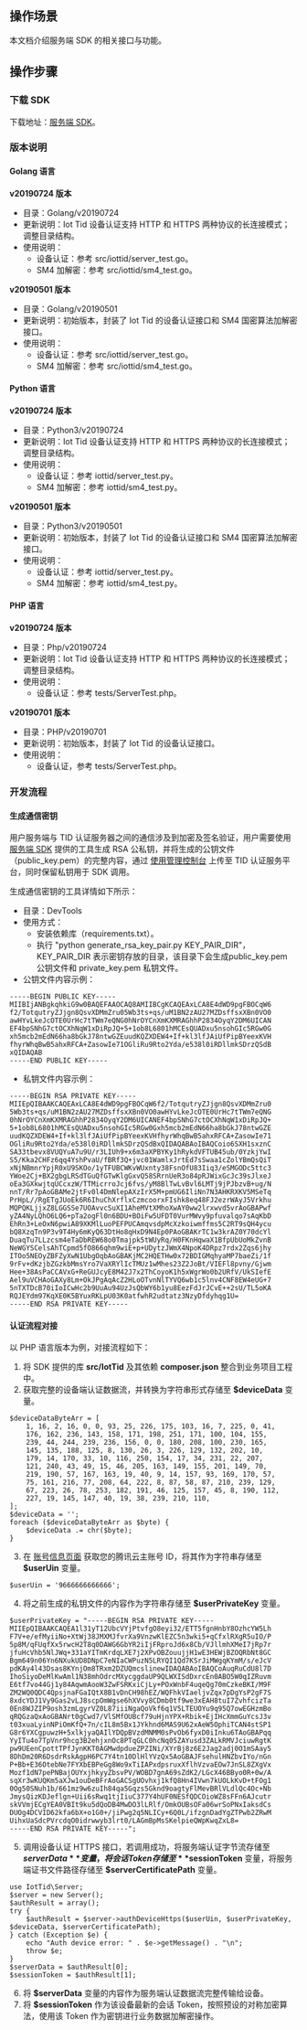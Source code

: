 ## 操作场景

本文档介绍服务端 SDK 的相关接口与功能。



## 操作步骤

### 下载 SDK

下载地址：[服务端 SDK](https://iotsec-1256872341.cos.ap-guangzhou.myqcloud.com/tid-server-sdk.zip)。



### 版本说明

#### Golang 语言

**v20190724 版本**

- 目录：Golang/v20190724
- 更新说明：Iot Tid 设备认证支持 HTTP 和 HTTPS 两种协议的长连接模式；调整目录结构。
- 使用说明：
  - 设备认证：参考 src/iottid/server_test.go。
  - SM4 加解密：参考 src/iottid/sm4_test.go。

**v20190501 版本**

- 目录：Golang/v20190501
- 更新说明：初始版本，封装了 Iot Tid 的设备认证接口和 SM4 国密算法加解密接口。
- 使用说明：
  - 设备认证：参考 src/iottid/server_test.go。
  - SM4 加解密：参考 src/iottid/sm4_test.go。



#### Python 语言



**v20190724 版本**

- 目录：Python3/v20190724
- 更新说明：Iot Tid 设备认证支持 HTTP 和 HTTPS 两种协议的长连接模式；调整目录结构。
- 使用说明：
  - 设备认证：参考 iottid/server_test.py。
  - SM4 加解密：参考 iottid/sm4_test.py。


**v20190501 版本**

- 目录：Python3/v20190501
- 更新说明：初始版本，封装了 Iot Tid 的设备认证接口和 SM4 国密算法加解密接口。
- 使用说明：
  - 设备认证：参考 iottid/server_test.py。
  - SM4 加解密：参考 iottid/sm4_test.py。



#### PHP 语言


**v20190724 版本**

- 目录：Php/v20190724
- 更新说明：Iot Tid 设备认证支持  HTTP 和 HTTPS 两种协议的长连接模式；调整目录结构。
- 使用说明：
  - 设备认证：参考 tests/ServerTest.php。



 **v20190701 版本**

- 目录：PHP/v20190701
- 更新说明：初始版本，封装了 Iot Tid 的设备认证接口。
- 使用说明：
  - 设备认证，参考 tests/ServerTest.php。



### 开发流程

#### 生成通信密钥

用户服务端与 TID 认证服务器之间的通信涉及到加密及签名验证，用户需要使用 [服务端 SDK](https://iotsec-1256872341.cos.ap-guangzhou.myqcloud.com/tid-server-sdk.zip) 提供的工具生成 RSA 公私钥，并将生成的公钥文件（public_key.pem）的完整内容，通过 [使用管理控制台](https://console.cloud.tencent.com/iottid/uproducts) 上传至 TID 认证服务平台，同时保留私钥用于 SDK 调用。



生成通信密钥的工具详情如下所示：

- 目录：DevTools
- 使用方式：
  - 安装依赖库（requirements.txt）。
  - 执行 "python generate_rsa_key_pair.py KEY_PAIR_DIR"，KEY_PAIR_DIR 表示密钥存放的目录，该目录下会生成public_key.pem 公钥文件和 private_key.pem 私钥文件。
- 公钥文件内容示例：
```http
-----BEGIN PUBLIC KEY-----
MIIBIjANBgkqhkiG9w0BAQEFAAOCAQ8AMIIBCgKCAQEAxLCA8E4dWD9pgFBOCqW6
f2/TotqutryZJjgn8QsvXDMmZru05Wb3ts+qs/uM1BN2zAU27MZDsffsxXBn0VO0
awHYvLkeJcOTE0UrHc7tTWm7eQNG0hNrOYCnXmKXMRAGhhP2834OyqY2DM6UICAN
EF4bpSNhG7ctOCXhNqW1xDiRpJQ+5+1ob8L6801hMCEsQUADxu5nsohGIc5RGw0G
xh5mcb2mEdN66ha8bGkJ78ntwGZEuudKQZXDEW4+If+kl3lfJAiUfPipBYeexKVH
fhyrWhqBwB5ahxRFCA+ZasowIe71OGliRu9Rto2Yda/e538l0iRDllmkSDrzQSdB
xQIDAQAB
-----END PUBLIC KEY-----
```
- 私钥文件内容示例：
```http
-----BEGIN RSA PRIVATE KEY-----
MIIEpQIBAAKCAQEAxLCA8E4dWD9pgFBOCqW6f2/TotqutryZJjgn8QsvXDMmZru0
5Wb3ts+qs/uM1BN2zAU27MZDsffsxXBn0VO0awHYvLkeJcOTE0UrHc7tTWm7eQNG
0hNrOYCnXmKXMRAGhhP2834OyqY2DM6UICANEF4bpSNhG7ctOCXhNqW1xDiRpJQ+
5+1ob8L6801hMCEsQUADxu5nsohGIc5RGw0Gxh5mcb2mEdN66ha8bGkJ78ntwGZE
uudKQZXDEW4+If+kl3lfJAiUfPipBYeexKVHfhyrWhqBwB5ahxRFCA+ZasowIe71
OGliRu9Rto2Yda/e538l0iRDllmkSDrzQSdBxQIDAQABAoIBAQCoio6SXH1sxznC
SA33tbevx8VUQYuA7u9U/r3LIUh9+x6m3aXPBYKy1hRykdVFTUB45ub/0YzkjYwI
S5/Kka2CHFz6qq4YshPvaU/fBRf3Q+jvc01WamlxJrtEd7sSwaa1cZolYBmQsQiT
xNjNBmnrYpjR0xU9SKOo/1yTFUBCWKvWUxnty38FsnOfU83Iiq3/eSMGODc5ttc3
YWoe2Cj+BX2gbgLRSdTGuQfGTwKlgGxvQ58SRrnUeR3o84pRJWixGcJc39sJlxeJ
oEa3GXkwjtqUCcxzW/TTMicrroJcj6fvs/yM8BlTwLvBvl6LMTj9jPJbzvB+ug/N
nnT/Rr7pAoGBAMe2jtFv0l4DmNlepAXzIrX5M+pmUG6IliNn7N3AHKRXKV5MSeTq
PrHpL//RgETgJUoEk6R6IhuChXrflxCzmcoorxFIshk8eq48FJ2ezrWAyJ5Vrkhu
MQPQKLjjxZ8LGGSSe7UOAvvcSuXI1AheMVtXMhoXwAY0ww2lrxwvd5vrAoGBAPwf
yZA4NyLQhO6LQ6+pTa2ogFl0n6BDU+BOiFw5UFDT0VurMWvy9pfuvalqo7sAqKbD
EhRn3+LeOxN6pwiA89XKMlLuoPEFPUCAmqvsdpMcXzkoiwmffms5C2RT9sQH4ycu
bQ8XzqTn9P3v9T4Hy6mKyQ63DtHo8qHxD9N4Ep0PAoGBAKrTC1w3krAZ0Y70dcYl
DuaqTu7LLzcsm4eTaDbREW68o0Tmajpk5tWUyRq/H0FKnHqwaX1BfpUbUoMkZvnB
NeWGYSCelsAhTCpmd5fO866qhm9wiE+p+UDytzJWmX4NpoK4DRpz7rdx2Zqs6jhy
ITOo5NEOyZBFZyXwN1UbgOqbAoGBAKjMC2HQETHw0x72BDIGMqhyaMP7baeZi/1f
9rFv+dKzjbZGzkbMmsYro7VaXRYlIcTMUz1wMhes23Z2JoBt/VIEFl8pvny/Gjwm
Hee+38AsPaCCAVxG+ReGUJcyE8M42J7x2ThCoyoK1h5xWgrWo0b2URfV/UkSIefE
Ael9uVCHAoGAXy8Lm+OkJPgAqAcZ2HLoOTvnNlTYVQ6wb1c5lnv4CNF8EW4eUG+7
5nTXTDcB70iIoICwHc2b9UuAu94UzJsQbWY6b1yu8EezFdJrJCvE++2sU/TL5oKA
RQJEYdm97KqXE0K5BYuxRKLpU03K0atfwhR2udtatz3NzyDfdyhqg1U=
-----END RSA PRIVATE KEY-----
```



#### 认证流程对接

以 PHP 语言版本为例，对接流程如下：

1. 将 SDK 提供的库 **src/IotTid** 及其依赖 **composer.json** 整合到业务项目工程中。
2. 获取完整的设备端认证数据流，并转换为字符串形式存储至 **$deviceData** 变量。
```http
$deviceDataByteArr = [
    1, 16, 2, 16, 0, 0, 93, 25, 226, 175, 103, 16, 7, 225, 0, 41, 
    176, 162, 236, 143, 158, 171, 198, 251, 171, 100, 104, 155, 
    239, 44, 244, 239, 236, 156, 0, 0, 180, 208, 100, 230, 165, 
    145, 135, 188, 125, 8, 130, 26, 3, 226, 129, 132, 202, 10, 
    179, 14, 170, 33, 10, 116, 250, 154, 17, 34, 231, 22, 207, 
    121, 240, 43, 49, 15, 46, 205, 163, 149, 155, 201, 149, 70, 
    219, 190, 57, 167, 163, 19, 40, 9, 14, 157, 93, 169, 170, 57, 
    75, 161, 216, 77, 208, 64, 222, 8, 87, 58, 87, 210, 239, 129, 
    67, 223, 26, 78, 253, 182, 191, 46, 125, 157, 45, 8, 190, 112, 
    227, 19, 145, 147, 40, 19, 38, 239, 210, 110,
];
$deviceData = '';
foreach ($deviceDataByteArr as $byte) {
    $deviceData .= chr($byte);
}
```
3. 在 [账号信息页面](https://console.cloud.tencent.com/developer) 获取您的腾讯云主账号 ID，将其作为字符串存储至 **$userUin** 变量。
```http
$userUin = '9666666666666';
```
4. 将之前生成的私钥文件的内容作为字符串存储至 **$userPrivateKey** 变量。
```http
$userPrivateKey = "-----BEGIN RSA PRIVATE KEY-----
MIIEpQIBAAKCAQEA1l31yT12UbcVYjPtvfgO8eyi32/ETT5fgnHnbY8OzhcYW5Lh
F7V+e/efMyiiNo+XtWj38JMXMJfvrXa9VnzwKlEZC5n3wki5+qCfxlRXgR5uIO/P
5p8M/qFUqfXx5rwcH2T8q0DAWG6GbYR2iIjFRproJd6x8Cb/VJllmhXMeI7jRp7r
jfuHcVhb5NlJWq+331aYITmKrdqLXE7j2XPvOBZouujjH1wE3HEWjBZOQRbNt8GC
Bgm649n06Yn6NXukUD8DNpC7eNIaCWPuzN5LRYQI1Qd7KSrJiMWgqKYmM/s/eJcV
pdKAy4l43Dsas8KYnjOm8TRxm2DZUQmcslinewIDAQABAoIBAQCoAuqRuCdU8l7D
IhoSiyoDeMlKwAml1N38mhOdrcMXycggdaUP9QLWXISdDxrcEn0ABO5W0qIZRuvm
E6tf7vo44Gj1y84AqwmAooW3ZwFSRKxiCjLy+POxWnbF4uqeQg70mCzkeBKI/M9F
ZM2WQ0QDC4QpsjnaFGaIQtX8B1vDnCH98hEZ/WQFhkVIaeljvZqx7pDgYsP2gF7S
8xdcYDJ1Vy9Gas2vLJ8scpOmWgse6hXVvy8CDmb0tf9we3xEAH8tuI7ZvhfcizTa
0En8WJZIP9osh3zmLgyrVZ0L87iiiNgaQoVkf6q1V5LTEUOYu9q95Q7owEGHzmBo
qRQGzaQxAoGBANrt0gCwd7/VlSMfOUBcf79uHjnYPX+Rbik+EjIHcXmmGuYcsJ3v
t03xuaLyinNPiOmKfQ+7n/cIL8m5Bx1JYkhnd6MAS9U62xAeW5OphiTCAN4stSP1
G8r6YXCgpuwzH+5xlkjyaQAIlYDQpBVzdMNMM0sPvOb6fyxD0iInku6TAoGBAPqq
YyITu4o7TpVnr9hcg3B2ehjxnOc8PTqGLC0hcNq05ZAYusd3ZALkRMVJciuwRgtK
pw9UEenCpottTPfJynKKT0AGMwdpdueZPZINi/XYrBj8z6E2Jag2adj0O1mSAay5
8DhDm20R6DsdrRskAgpH6PC7Y4tn10DlHlYVzQx5AoGBAJFsehulHNZbvIYo/nGn
P+Bb+E36OtebNe7FYXbEBPeGg8Wo9xTiIAPxdpsruxXflhVzvaEOw7JnSL8ZXgVx
Mozf1dN7pePNBajOUYxjhkyyZbsvPV/WOBD7gnA69sZdK2/LGcX46BByo0R+0w/A
sqXr3wKUQKm5aXJw1ouDeBFrAoGACSgUOvhxj1kfQ8Hn4IVwn7kUOLkKvD+tFOg1
0Og50SNuh1b/661mz9w6zuIh84qa5Gqzs5Gknd9oagtyFlMevBRlVLdlQc4Oc+Nb
JmysQizKDJeflgn+Uii6sRwq1tjIiuC377Y4hUF0NESfQDCOioWZ8sFFn6AJcutr
skVVmjECgYEA0VBIt9ku5dQoDB4MwDO3lLRlf/OmkOUBsOFa06wrSoPNxIaksdCs
DUOg4DCVID62kfa6bX+o1G0+/jiPwg2q5NLICy+6Q0L/ifzgnDadYgZTPwb2ZRwM
UihxUaSdcPVrcdqO0idrwwyb3lrt0/LAGmBpMsSKelpieQWpKwqZxL8=
-----END RSA PRIVATE KEY-----";
```
5. 调用设备认证 HTTPS 接口，若调用成功，将服务端认证字节流存储至 **$serverData** 变量，将会话 Token 存储至 **$sessionToken** 变量，将服务端证书文件路径存储至 **$serverCertificatePath** 变量。
```http
use IotTid\Server;
$server = new Server();
$authResult = array();
try {
    $authResult = $server->authDeviceHttps($userUin, $userPrivateKey, $deviceData, $serverCertificatePath);
} catch (Exception $e) {
    echo "Auth device error: " . $e->getMessage() . "\n";
    throw $e;
}
$serverData = $authResult[0];
$sessionToken = $authResult[1];
```
6. 将 **$serverData** 变量的内容作为服务端认证数据流完整传输给设备。
7. 将 **$sessionToken** 作为该设备最新的会话 Token，按照预设的对称加密算法，使用该 Token 作为密钥进行业务数据加解密操作。


